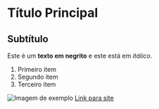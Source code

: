 # Título Principal
## Subtítulo

Este é um **texto em negrito** e este está em *itálico*.

1. Primeiro item
2. Segundo item
3. Terceiro item

![Imagem de exemplo](imagem.jpg)
[Link para site](https://www.exemplo.com)